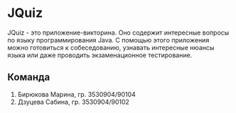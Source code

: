 # JQuiz

JQuiz - это приложение-викторина. Оно содержит интересные вопросы по языку программирования Java. С помощью этого приложения можно готовиться к собеседованию, узнавать интересные нюансы языка или даже проводить экзаменационное тестирование.

## Команда
1. Бирюкова Марина, гр. 3530904/90104
2. Дзуцева Сабина, гр. 3530904/90102


 
